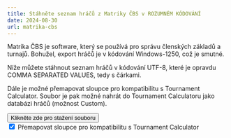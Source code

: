 ```yaml
---
title: Stáhněte seznam hráčů z Matriky ČBS v ROZUMNÉM KÓDOVÁNÍ
date: 2024-08-30
url: matrika-cbs
---
```


Matrika ČBS je software, který se používá pro správu členských základů a turnajů. Bohužel, export hráčů je v kódování Windows-1250, což je smutné.

Níže můžete stáhnout seznam hráčů v kódování UTF-8, které je opravdu COMMA SEPARATED VALUES, tedy s čárkami.

Dále je možné přemapovat sloupce pro kompatibilitu s Tournament Calculator. Soubor je pak možné nahrát do Tournament Calculatoru jako databázi hráčů (možnost Custom).
 
<form action="matrikaCSV.php" method="GET">
    <button class="x-button" type="submit">Klikněte zde pro stažení souboru</button>
    <br>
    <label>
        <input type="checkbox" name="remap_columns" value="1" checked>
       Přemapovat sloupce pro kompatibilitu s Tournament Calculator
    </label>
</form>
